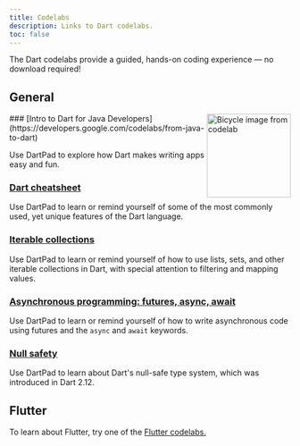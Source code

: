 ```yaml
---
title: Codelabs
description: Links to Dart codelabs.
toc: false
---
```


The Dart codelabs provide a guided, hands-on coding experience —
no download required!

## General

<img src="/codelabs/images/from-java-to-dart.png" width="150px" alt="Bicycle image from codelab" align="right">
### [Intro to Dart for Java Developers](https://developers.google.com/codelabs/from-java-to-dart)

Use DartPad to explore how
Dart makes writing apps easy and fun.

### [Dart cheatsheet](/codelabs/dart-cheatsheet)

Use DartPad to learn or remind yourself of
some of the most commonly used, yet unique features of the Dart language.

### [Iterable collections](/codelabs/iterables)

Use DartPad to learn or remind yourself of how to use
lists, sets, and other iterable collections in Dart,
with special attention to filtering and mapping values.

### [Asynchronous programming: futures, async, await](/codelabs/async-await)

Use DartPad to learn or remind yourself of how to write 
asynchronous code using futures and the `async` and `await` keywords.

### [Null safety](/codelabs/null-safety)

Use DartPad to learn about Dart's null-safe type system,
which was introduced in Dart 2.12.

## Flutter

To learn about Flutter, try one of the
[Flutter codelabs.]({{site.flutter}}/codelabs)
